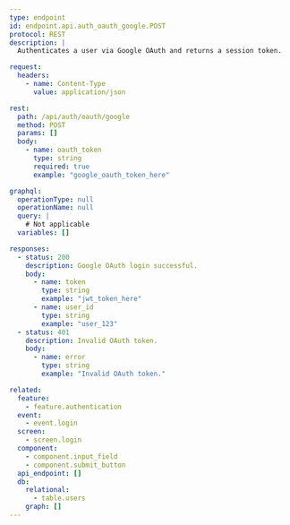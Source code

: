 ```yaml
---
type: endpoint
id: endpoint.api.auth_oauth_google.POST
protocol: REST
description: |
  Authenticates a user via Google OAuth and returns a session token.

request:
  headers:
    - name: Content-Type
      value: application/json

rest:
  path: /api/auth/oauth/google
  method: POST
  params: []
  body:
    - name: oauth_token
      type: string
      required: true
      example: "google_oauth_token_here"

graphql:
  operationType: null
  operationName: null
  query: |
    # Not applicable
  variables: []

responses:
  - status: 200
    description: Google OAuth login successful.
    body:
      - name: token
        type: string
        example: "jwt_token_here"
      - name: user_id
        type: string
        example: "user_123"
  - status: 401
    description: Invalid OAuth token.
    body:
      - name: error
        type: string
        example: "Invalid OAuth token."

related:
  feature:
    - feature.authentication
  event:
    - event.login
  screen:
    - screen.login
  component:
    - component.input_field
    - component.submit_button
  api_endpoint: []
  db:
    relational:
      - table.users
    graph: []
---
```


